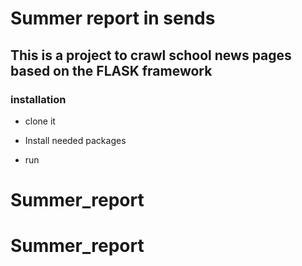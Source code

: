 # Summer report in sends
## This is a project to crawl school news pages based on the FLASK framework
### installation
- clone it  
    
- Install needed packages  

- run  

# Summer_report
# Summer_report
